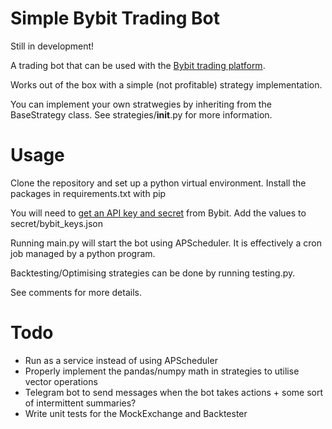 # Simple Bybit Trading Bot
Still in development!

A trading bot that can be used with the [Bybit trading platform](https://www.bybit.com/app/exchange/BTCUSD).

Works out of the box with a simple (not profitable) strategy implementation.

You can implement your own stratwegies by inheriting from the BaseStrategy class. See strategies/__init__.py for more information.

# Usage
Clone the repository and set up a python virtual environment.
Install the packages in requirements.txt with pip

You will need to [get an API key and secret](https://help.bybit.com/hc/en-us/articles/360039260974-How-to-add-a-new-API-key-) from Bybit.
Add the values to secret/bybit_keys.json

Running main.py will start the bot using APScheduler. It is effectively a cron job managed by a python program.

Backtesting/Optimising strategies can be done by running testing.py.

See comments for more details.

# Todo
- Run as a service instead of using APScheduler
- Properly implement the pandas/numpy math in strategies to utilise vector operations
- Telegram bot to send messages when the bot takes actions + some sort of intermittent summaries?
- Write unit tests for the MockExchange and Backtester
